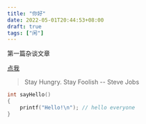 ```yaml
---
title: "你好"
date: 2022-05-01T20:44:53+08:00
draft: true
tags: ["闲"]
---
```


第一篇杂谈文章 

[点我](https://ipv4.qingsdz.top/about/)


> Stay Hungry. Stay Foolish -- Steve Jobs

```c
int sayHello()
{
    printf("Hello!\n"); // hello everyone
}
```





